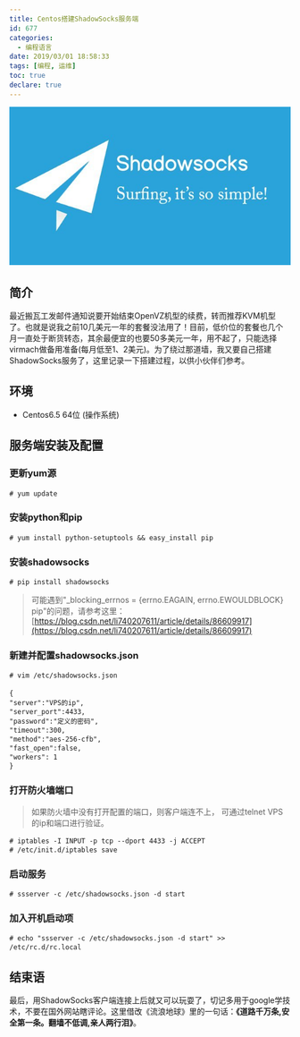 ```yaml
---
title: Centos搭建ShadowSocks服务端
id: 677
categories:
  - 编程语言
date: 2019/03/01 18:58:33        
tags: [编程, 运维]
toc: true
declare: true
---
```


![img](/img/xjy/p58000.png)<br/>

## 简介

最近搬瓦工发邮件通知说要开始结束OpenVZ机型的续费，转而推荐KVM机型了。也就是说我之前10几美元一年的套餐没法用了！目前，低价位的套餐也几个月一直处于断货转态，其余最便宜的也要50多美元一年，用不起了，只能选择virmach做备用准备(每月低至1、2美元)。为了绕过那道墙，我又要自己搭建ShadowSocks服务了，这里记录一下搭建过程，以供小伙伴们参考。

<!--more-->

## 环境

+ Centos6.5 64位 (操作系统)

## 服务端安装及配置

### 更新yum源
```
# yum update
```
### 安装python和pip
```
# yum install python-setuptools && easy_install pip
```
### 安装shadowsocks
```
# pip install shadowsocks
```
> 可能遇到"_blocking_errnos = {errno.EAGAIN, errno.EWOULDBLOCK} pip"的问题，请参考这里：[https://blog.csdn.net/li740207611/article/details/86609917](https://blog.csdn.net/li740207611/article/details/86609917)

### 新建并配置shadowsocks.json
```
# vim /etc/shadowsocks.json

{
"server":"VPS的ip",
"server_port":4433,
"password":"定义的密码",
"timeout":300,
"method":"aes-256-cfb",
"fast_open":false,
"workers": 1
}
```

### 打开防火墙端口

>如果防火墙中没有打开配置的端口，则客户端连不上，
>可通过telnet VPS的ip和端口进行验证。

```
# iptables -I INPUT -p tcp --dport 4433 -j ACCEPT
# /etc/init.d/iptables save
```

### 启动服务
```
# ssserver -c /etc/shadowsocks.json -d start
```

### 加入开机启动项
```
# echo "ssserver -c /etc/shadowsocks.json -d start" >> /etc/rc.d/rc.local
```

## 结束语
最后，用ShadowSocks客户端连接上后就又可以玩耍了，切记多用于google学技术，不要在国外网站瞎评论。这里借改《流浪地球》里的一句话：**《道路千万条,安全第一条。翻墙不低调,亲人两行泪》**。